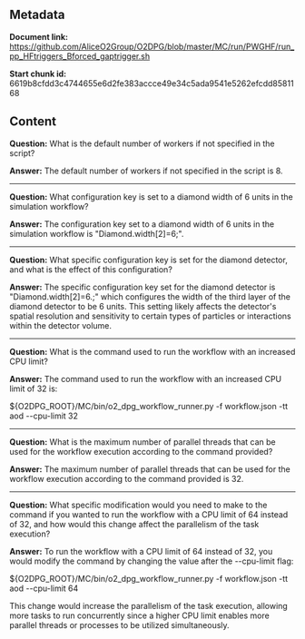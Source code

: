## Metadata

**Document link:** https://github.com/AliceO2Group/O2DPG/blob/master/MC/run/PWGHF/run_pp_HFtriggers_Bforced_gaptrigger.sh

**Start chunk id:** 6619b8cfdd3c4744655e6d2fe383accce49e34c5ada9541e5262efcdd8581168

## Content

**Question:** What is the default number of workers if not specified in the script?

**Answer:** The default number of workers if not specified in the script is 8.

---

**Question:** What configuration key is set to a diamond width of 6 units in the simulation workflow?

**Answer:** The configuration key set to a diamond width of 6 units in the simulation workflow is "Diamond.width[2]=6;".

---

**Question:** What specific configuration key is set for the diamond detector, and what is the effect of this configuration?

**Answer:** The specific configuration key set for the diamond detector is "Diamond.width[2]=6.;" which configures the width of the third layer of the diamond detector to be 6 units. This setting likely affects the detector's spatial resolution and sensitivity to certain types of particles or interactions within the detector volume.

---

**Question:** What is the command used to run the workflow with an increased CPU limit?

**Answer:** The command used to run the workflow with an increased CPU limit of 32 is:

${O2DPG_ROOT}/MC/bin/o2_dpg_workflow_runner.py -f workflow.json -tt aod --cpu-limit 32

---

**Question:** What is the maximum number of parallel threads that can be used for the workflow execution according to the command provided?

**Answer:** The maximum number of parallel threads that can be used for the workflow execution according to the command provided is 32.

---

**Question:** What specific modification would you need to make to the command if you wanted to run the workflow with a CPU limit of 64 instead of 32, and how would this change affect the parallelism of the task execution?

**Answer:** To run the workflow with a CPU limit of 64 instead of 32, you would modify the command by changing the value after the --cpu-limit flag:

${O2DPG_ROOT}/MC/bin/o2_dpg_workflow_runner.py -f workflow.json -tt aod --cpu-limit 64

This change would increase the parallelism of the task execution, allowing more tasks to run concurrently since a higher CPU limit enables more parallel threads or processes to be utilized simultaneously.